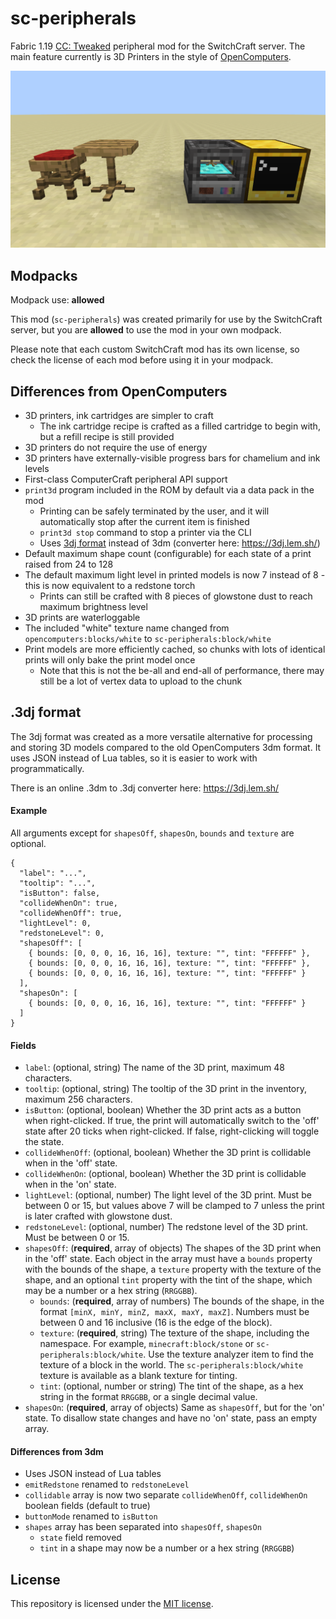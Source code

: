 # sc-peripherals

Fabric 1.19 [CC: Tweaked](https://github.com/cc-tweaked/cc-tweaked) peripheral mod for the SwitchCraft server. 
The main feature currently is 3D Printers in the style of 
[OpenComputers](https://github.com/MightyPirates/OpenComputers).

![sc-peripherals](img/header.png)

## Modpacks

Modpack use: **allowed**

This mod (`sc-peripherals`) was created primarily for use by the SwitchCraft server, but you are **allowed** to use the 
mod in your own modpack.

Please note that each custom SwitchCraft mod has its own license, so check the license of each mod before using it in 
your modpack.

## Differences from OpenComputers

- 3D printers, ink cartridges are simpler to craft
  - The ink cartridge recipe is crafted as a filled cartridge to begin with, but a refill recipe is still provided
- 3D printers do not require the use of energy
- 3D printers have externally-visible progress bars for chamelium and ink levels
- First-class ComputerCraft peripheral API support
- `print3d` program included in the ROM by default via a data pack in the mod
  - Printing can be safely terminated by the user, and it will automatically stop after the current item is finished
  - `print3d stop` command to stop a printer via the CLI
  - Uses [3dj format](#3dj-format) instead of 3dm (converter here: https://3dj.lem.sh/)
- Default maximum shape count (configurable) for each state of a print raised from 24 to 128
- The default maximum light level in printed models is now 7 instead of 8 - this is now equivalent to a redstone torch
  - Prints can still be crafted with 8 pieces of glowstone dust to reach maximum brightness level
- 3D prints are waterloggable
- The included "white" texture name changed from `opencomputers:blocks/white` to `sc-peripherals:block/white`
- Print models are more efficiently cached, so chunks with lots of identical prints will only bake the print model once
  - Note that this is not the be-all and end-all of performance, there may still be a lot of vertex data to upload to
    the chunk

## .3dj format

The 3dj format was created as a more versatile alternative for processing and storing 3D models compared to the old
OpenComputers 3dm format. It uses JSON instead of Lua tables, so it is easier to work with programmatically.

There is an online .3dm to .3dj converter here: https://3dj.lem.sh/

#### Example

All arguments except for `shapesOff`, `shapesOn`, `bounds` and `texture` are optional.

```json5
{
  "label": "...",
  "tooltip": "...",
  "isButton": false,
  "collideWhenOn": true,
  "collideWhenOff": true,
  "lightLevel": 0,
  "redstoneLevel": 0,
  "shapesOff": [
    { bounds: [0, 0, 0, 16, 16, 16], texture: "", tint: "FFFFFF" },
    { bounds: [0, 0, 0, 16, 16, 16], texture: "", tint: "FFFFFF" },
    { bounds: [0, 0, 0, 16, 16, 16], texture: "", tint: "FFFFFF" }
  ],
  "shapesOn": [
    { bounds: [0, 0, 0, 16, 16, 16], texture: "", tint: "FFFFFF" }  
  ]
}
```

#### Fields

- `label`: (optional, string) The name of the 3D print, maximum 48 characters.
- `tooltip`: (optional, string) The tooltip of the 3D print in the inventory, maximum 256 characters.
- `isButton`: (optional, boolean) Whether the 3D print acts as a button when right-clicked. If true, the print will
  automatically switch to the 'off' state after 20 ticks when right-clicked. If false, right-clicking will toggle the 
  state.
- `collideWhenOff`: (optional, boolean) Whether the 3D print is collidable when in the 'off' state.
- `collideWhenOn`: (optional, boolean) Whether the 3D print is collidable when in the 'on' state.
- `lightLevel`: (optional, number) The light level of the 3D print. Must be between 0 or 15, but values above 7 will
  be clamped to 7 unless the print is later crafted with glowstone dust.
- `redstoneLevel`: (optional, number) The redstone level of the 3D print. Must be between 0 or 15.
- `shapesOff`: (**required**, array of objects) The shapes of the 3D print when in the 'off' state. Each object in the array
  must have a `bounds` property with the bounds of the shape, a `texture` property with the texture of the shape, and an
  optional `tint` property with the tint of the shape, which may be a number or a hex string (`RRGGBB`).
  - `bounds`: (**required**, array of numbers) The bounds of the shape, in the format
    `[minX, minY, minZ, maxX, maxY, maxZ]`. Numbers must be between 0 and 16 inclusive (16 is the edge of the block).
  - `texture`: (**required**, string) The texture of the shape, including the namespace. For example,
    `minecraft:block/stone` or `sc-peripherals:block/white`. Use the texture analyzer item to find the texture of a
    block in the world. The `sc-peripherals:block/white` texture is available as a blank texture for tinting.
  - `tint`: (optional, number or string) The tint of the shape, as a hex string in the format `RRGGBB`, or a single
    decimal value.
- `shapesOn`: (**required**, array of objects) Same as `shapesOff`, but for the 'on' state. To disallow state changes
  and have no 'on' state, pass an empty array.

#### Differences from 3dm

- Uses JSON instead of Lua tables
- `emitRedstone` renamed to `redstoneLevel`
- `collidable` array is now two separate `collideWhenOff`, `collideWhenOn` boolean fields (default to true)
- `buttonMode` renamed to `isButton`
- `shapes` array has been separated into `shapesOff`, `shapesOn`
  - `state` field removed 
  - `tint` in a shape may now be a number or a hex string (`RRGGBB`)
  
## License

This repository is licensed under the [MIT license](LICENSE.md).
